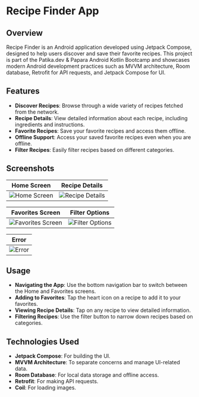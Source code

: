 # Recipe Finder App

## Overview

Recipe Finder is an Android application developed using Jetpack Compose, designed to help users discover and save their favorite recipes. This project is part of the Patika.dev & Papara Android Kotlin Bootcamp and showcases modern Android development practices such as MVVM architecture, Room database, Retrofit for API requests, and Jetpack Compose for UI.

## Features

- **Discover Recipes**: Browse through a wide variety of recipes fetched from the network.
- **Recipe Details**: View detailed information about each recipe, including ingredients and instructions.
- **Favorite Recipes**: Save your favorite recipes and access them offline.
- **Offline Support**: Access your saved favorite recipes even when you are offline.
- **Filter Recipes**: Easily filter recipes based on different categories.

## Screenshots

| Home Screen                                  | Recipe Details                               |
|----------------------------------------------|----------------------------------------------|
| ![Home Screen](https://github.com/datastructblues/PaparaFinalCase/assets/86204793/2ce5f6dd-1d91-425c-b4ff-807d52cc81c5) | ![Recipe Details](https://github.com/datastructblues/PaparaFinalCase/assets/86204793/ea2f52c2-3c93-49a0-afe2-00fd47acde33) |

| Favorites Screen                             | Filter Options                               |
|----------------------------------------------|----------------------------------------------|
| ![Favorites Screen](https://github.com/datastructblues/PaparaFinalCase/assets/86204793/83f54a0d-11cf-4f80-86e0-9315da1932a9) | ![Filter Options](https://github.com/datastructblues/PaparaFinalCase/assets/86204793/7549ca55-6ca8-424f-908c-5d53dbdf2c9c) |

| Error                                        |
|----------------------------------------------|
| ![Error](https://github.com/datastructblues/PaparaFinalCase/assets/86204793/30c2c142-817e-4966-85a2-bbcc4a378d34) |




## Usage
- **Navigating the App**: Use the bottom navigation bar to switch between the Home and Favorites screens.
- **Adding to Favorites**: Tap the heart icon on a recipe to add it to your favorites.
- **Viewing Recipe Details**: Tap on any recipe to view detailed information.
- **Filtering Recipes**: Use the filter button to narrow down recipes based on categories.
  
## Technologies Used
- **Jetpack Compose**: For building the UI.
- **MVVM Architecture**: To separate concerns and manage UI-related data.
- **Room Database**: For local data storage and offline access.
- **Retrofit**: For making API requests.
- **Coil**: For loading images.
   
